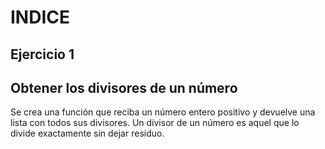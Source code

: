 # INDICE

## Ejercicio 1
## Obtener los divisores de un número
Se crea una función que reciba un número entero positivo y devuelve una lista con todos sus divisores. Un divisor de un número es aquel que lo divide exactamente sin dejar residuo.









